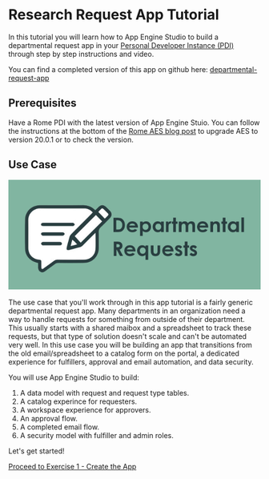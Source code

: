 # Research Request App Tutorial

In this tutorial you will learn how to App Engine Studio to build a departmental request app in your [Personal Developer Instance (PDI)](https://developer.servicenow.com/dev.do#!/guides/rome/developer-program/pdi-guide/personal-developer-instance-guide-introduction) through step by step instructions and video.

You can find a completed version of this app on github here: [departmental-request-app](https://github.com/ServiceNowDevProgram/departmental-request-app)

## Prerequisites

Have a Rome PDI with the latest version of App Engine Stuio. You can follow the instructions at the bottom of the [Rome AES blog post](https://devlink.sn/rome-aes?utm_source=app-tutorial) to upgrade AES to version 20.0.1 or to check the version.

## Use Case

![app icon](images/deptreqicon.png)

The use case that you'll work through in this app tutorial is a fairly generic departmental request app. Many departments in an organization need a way to handle requests for something from outside of their department. This usually starts with a shared maibox and a spreadsheet to track these requests, but that type of solution doesn't scale and can't be automated very well. In this use case you will be building an app that transitions from the old email/spreadsheet to a catalog form on the portal, a dedicated experience for fulfillers, approval and email automation, and data security. 

You will use App Engine Studio to build:

1. A data model with request and request type tables.
1. A catalog experince for requesters.
1. A workspace experience for approvers.
1. An approval flow.
1. A completed email flow.
1. A security model with fulfiller and admin roles.

Let's get started!

[Proceed to Exercise 1 - Create the App](Exercise1-CreateApp.md)